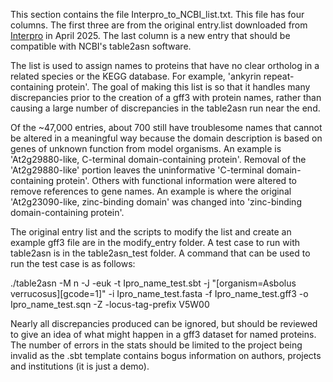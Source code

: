This section contains the file Interpro_to_NCBI_list.txt. This file has four columns. The first three are from the original entry.list downloaded from [Interpro](https://www.ebi.ac.uk/interpro/download/) in April 2025. The last column is a new entry that should be compatible with NCBI's table2asn software. 

The list is used to assign names to proteins that have no clear ortholog in a related species or the KEGG database. For example, 'ankyrin repeat-containing protein'. The goal of making this list is so that it handles many discrepancies prior to the creation of a gff3 with protein names, rather than causing a large number of discrepancies in the table2asn run near the end.

Of the ~47,000 entries, about 700 still have troublesome names that cannot be altered in a meaningful way because the domain description is based on genes of unknown function from model organisms. An example is 'At2g29880-like, C-terminal domain-containing protein'. Removal of the 'At2g29880-like' portion leaves the uninformative 'C-terminal domain-containing protein'. Others with functional information were altered to remove references to gene names. An example is where the original 'At2g23090-like, zinc-binding domain' was changed into 'zinc-binding domain-containing protein'.

The original entry list and the scripts to modify the list and create an example gff3 file are in the modify_entry folder. A test case to run with table2asn is in the table2asn_test folder. A command that can be used to run the test case is as follows:

./table2asn -M n -J -euk -t Ipro_name_test.sbt -j "[organism=Asbolus verrucosus][gcode=1]" -i Ipro_name_test.fasta -f Ipro_name_test.gff3 -o Ipro_name_test.sqn -Z -locus-tag-prefix V5W00

Nearly all discrepancies produced can be ignored, but should be reviewed to give an idea of what might happen in a gff3 dataset for named proteins. The number of errors in the stats should be limited to the project being invalid as the .sbt template contains bogus information on authors, projects and institutions (it is just a demo).
